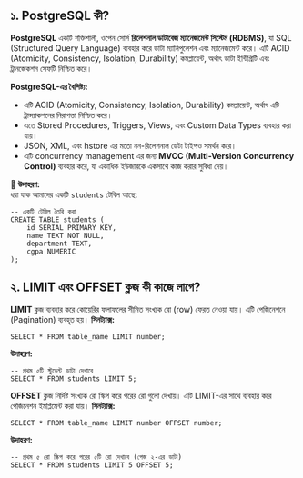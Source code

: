 ## ১. PostgreSQL কী?

**PostgreSQL** একটি শক্তিশালী, ওপেন সোর্স **রিলেশনাল ডাটাবেজ ম্যানেজমেন্ট সিস্টেম (RDBMS)**, যা SQL (Structured Query Language) ব্যবহার করে ডাটা ম্যানিপুলেশন এবং ম্যানেজমেন্ট করে। এটি ACID (Atomicity, Consistency, Isolation, Durability) কমপ্লায়েন্ট, অর্থাৎ ডাটা ইন্টিগ্রিটি এবং ট্রানজেকশন সেফটি নিশ্চিত করে।

**PostgreSQL-এর বৈশিষ্ট্য:**
- এটি ACID (Atomicity, Consistency, Isolation, Durability) কমপ্লায়েন্ট, অর্থাৎ এটি ট্রান্স্যাকশনের নিরাপত্তা নিশ্চিত করে।
- এতে Stored Procedures, Triggers, Views, এবং Custom Data Types ব্যবহার করা যায়।
- JSON, XML, এবং hstore এর মতো নন-রিলেশনাল ডেটা টাইপও সমর্থন করে।
- এটি concurrency management এর জন্য **MVCC (Multi-Version Concurrency Control)** ব্যবহার করে, যা একাধিক ইউজারকে একসাথে কাজ করার সুবিধা দেয়।

📌 **উদাহরণ:**  
ধরা যাক আমাদের একটি `students` টেবিল আছে:

```
-- একটি টেবিল তৈরি করা
CREATE TABLE students (
    id SERIAL PRIMARY KEY,
    name TEXT NOT NULL,
    department TEXT,
    cgpa NUMERIC
);
```

## ২. LIMIT এবং OFFSET ক্লজ কী কাজে লাগে?
**LIMIT** ক্লজ ব্যবহার করে কোয়েরির ফলাফলের সীমিত সংখ্যক রো (row) ফেরত নেওয়া যায়। এটি পেজিনেশনে (Pagination) ব্যবহৃত হয়।
**সিনট্যাক্স:**
```
SELECT * FROM table_name LIMIT number;
```
**উদাহরণ:**
```
-- প্রথম ৫টি স্টুডেন্ট ডাটা দেখাবে
SELECT * FROM students LIMIT 5;
```
**OFFSET** ক্লজ নির্দিষ্ট সংখ্যক রো স্কিপ করে পরের রো গুলো দেখায়। এটি LIMIT-এর সাথে ব্যবহার করে পেজিনেশন ইমপ্লিমেন্ট করা যায়।
**সিনট্যাক্স:**
```
SELECT * FROM table_name LIMIT number OFFSET number;
```
**উদাহরণ:**
```
-- প্রথম ৫ রো স্কিপ করে পরের ৫টি রো দেখাবে (পেজ ২-এর ডাটা)
SELECT * FROM students LIMIT 5 OFFSET 5;
```
